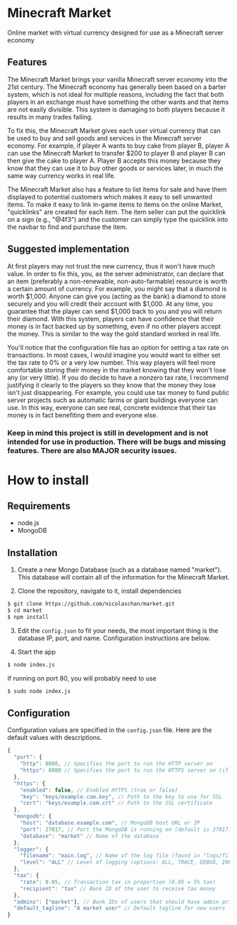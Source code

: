 # Minecraft Market
Online market with virtual currency designed for use as a Minecraft server economy

## Features
The Minecraft Market brings your vanilla Minecraft server economy into the 21st century. The Minecraft economy has generally been based on a barter system, which is not ideal for multiple reasons, including the fact that both players in an exchange must have something the other wants and that items are not easily divisible. This system is damaging to both players because it results in many trades failing.

To fix this, the Minecraft Market gives each user virtual currency that can be used to buy and sell goods and services in the Minecraft server economy. For example, if player A wants to buy cake from player B, player A can use the Minecraft Market to transfer $200 to player B and player B can then give the cake to player A. Player B accepts this money because they know that they can use it to buy other goods or services later, in much the same way currency works in real life.

The Minecraft Market also has a feature to list items for sale and have them displayed to potential customers which makes it easy to sell unwanted items. To make it easy to link in-game items to items on the online Market, "quicklinks" are created for each item. The item seller can put the quicklink on a sign (e.g., "@4f3") and the customer can simply type the quicklink into the navbar to find and purchase the item.

## Suggested implementation
At first players may not trust the new currency, thus it won't have much value. In order to fix this, you, as the server administrator, can declare that an item (preferably a non-renewable, non-auto-farmable) resource is worth a certain amount of currency. For example, you might say that a diamond is worth $1,000. Anyone can give you (acting as the bank) a diamond to store securely and you will credit their account with $1,000. At any time, you guarantee that the player can send $1,000 back to you and you will return their diamond. With this system, players can have confidence that their money is in fact backed up by something, even if no other players accept the money. This is similar to the way the gold standard worked in real life.

You'll notice that the configuration file has an option for setting a tax rate on transactions. In most cases, I would imagine you would want to either set the tax rate to 0% or a very low number. This way players will feel more comfortable storing their money in the market knowing that they won't lose any (or very little). If you do decide to have a nonzero tax rate, I recommend justifying it clearly to the players so they know that the money they lose isn't just disappearing. For example, you could use tax money to fund public server projects such as automatic farms or giant buildings everyone can use. In this way, everyone can see real, concrete evidence that their tax money is in fact benefiting them and everyone else.

### Keep in mind this project is still in development and is not intended for use in production. There will be bugs and missing features. There are also MAJOR security issues.

# How to install
## Requirements
- node.js
- MongoDB

## Installation
1) Create a new Mongo Database (such as a database named "market"). This database will contain all of the information for the Minecraft Market.

2) Clone the repository, navigate to it, install dependencies
```sh
$ git clone https://github.com/nicolaschan/market.git
$ cd market
$ npm install
```

3) Edit the ```config.json``` to fit your needs, the most important thing is the database IP, port, and name. Configuration instructions are below.

4) Start the app
```sh
$ node index.js
```
If running on port 80, you will probably need to use
```sh
$ sudo node index.js
```

## Configuration
Configuration values are specified in the ```config.json``` file. Here are the default values with descriptions.
```js
{
  "port": {
    "http": 8080, // Specifies the port to run the HTTP server on
    "https": 8080 // Specifies the port to run the HTTPS server on (if HTTPS is enabled below)
  },
  "https": {
    "enabled": false, // Enabled HTTPS (true or false)
    "key": "keys/example.com.key", // Path to the key to use for SSL
    "cert": "keys/example.com.crt" // Path to the SSL certificate
  },
  "mongodb": {
    "host": "database.example.com", // MongoDB host URL or IP
    "port": 27017, // Port the MongoDB is running on (default is 27017)
    "database": "market" // Name of the database
  },
  "logger": {
    "filename": "main.log", // Name of the log file (found in "logs/filename")
    "level": "ALL" // Level of logging (options: ALL, TRACE, DEBUG, INFO, WARN, FATAL, OFF)
  },
  "tax": {
    "rate": 0.05, // Transaction tax in proportion (0.05 = 5% tax)
    "recipient": "tax" // Bank ID of the user to receive tax money
  },
  "admins": ["market"], // Bank IDs of users that should have admin privileges
  "default_tagline": "A market user" // Default tagline for new users (before they change it)
}
```
